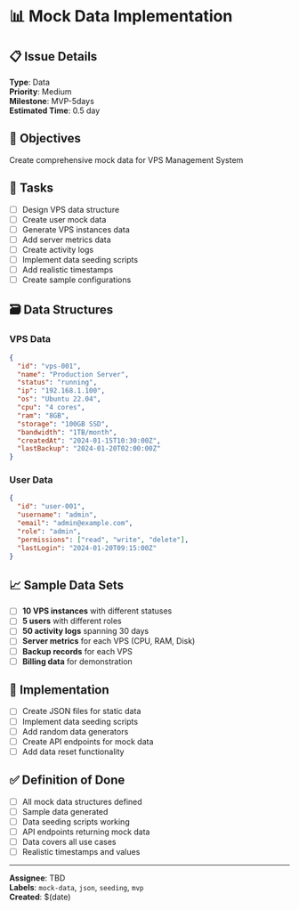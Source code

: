 # 📊 Mock Data Implementation

## 📋 Issue Details
**Type**: Data  
**Priority**: Medium  
**Milestone**: MVP-5days  
**Estimated Time**: 0.5 day

## 🎯 Objectives
Create comprehensive mock data for VPS Management System

## 📝 Tasks
- [ ] Design VPS data structure
- [ ] Create user mock data
- [ ] Generate VPS instances data
- [ ] Add server metrics data
- [ ] Create activity logs
- [ ] Implement data seeding scripts
- [ ] Add realistic timestamps
- [ ] Create sample configurations

## 🗃️ Data Structures

### VPS Data
```json
{
  "id": "vps-001",
  "name": "Production Server",
  "status": "running",
  "ip": "192.168.1.100",
  "os": "Ubuntu 22.04",
  "cpu": "4 cores",
  "ram": "8GB",
  "storage": "100GB SSD",
  "bandwidth": "1TB/month",
  "createdAt": "2024-01-15T10:30:00Z",
  "lastBackup": "2024-01-20T02:00:00Z"
}
```

### User Data
```json
{
  "id": "user-001",
  "username": "admin",
  "email": "admin@example.com",
  "role": "admin",
  "permissions": ["read", "write", "delete"],
  "lastLogin": "2024-01-20T09:15:00Z"
}
```

## 📈 Sample Data Sets
- [ ] **10 VPS instances** with different statuses
- [ ] **5 users** with different roles
- [ ] **50 activity logs** spanning 30 days
- [ ] **Server metrics** for each VPS (CPU, RAM, Disk)
- [ ] **Backup records** for each VPS
- [ ] **Billing data** for demonstration

## 🔧 Implementation
- [ ] Create JSON files for static data
- [ ] Implement data seeding scripts
- [ ] Add random data generators
- [ ] Create API endpoints for mock data
- [ ] Add data reset functionality

## ✅ Definition of Done
- [ ] All mock data structures defined
- [ ] Sample data generated
- [ ] Data seeding scripts working
- [ ] API endpoints returning mock data
- [ ] Data covers all use cases
- [ ] Realistic timestamps and values

---
**Assignee**: TBD  
**Labels**: `mock-data`, `json`, `seeding`, `mvp`  
**Created**: $(date)

